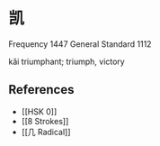 # 凯
Frequency 1447
General Standard 1112

kǎi
triumphant; triumph, victory

## References
- [[HSK 0]]
- [[8 Strokes]]
- [[几 Radical]]